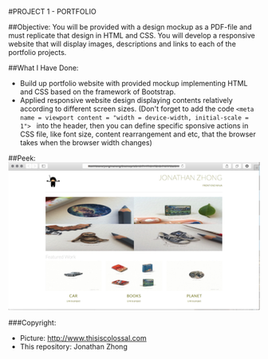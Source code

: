 

#PROJECT 1 - PORTFOLIO

##Objective:
You will be provided with a design mockup as a PDF-file and must replicate that design in HTML and CSS. You will develop a responsive website that will display images, descriptions and links to each of the portfolio projects.




##What I Have Done:
 - Build up portfolio website with provided mockup implementing HTML and CSS based on the framework of Bootstrap.
 - Applied responsive website design displaying contents relatively according to different screen sizes. (Don't forget to add the code `<meta name = viewport content = "width = device-width, initial-scale = 1"> ` into the header, then you can define specific sponsive actions in CSS file, like font size, content rearrangement and etc, that the browser takes when the browser width changes)




##Peek:
![Alt text](https://github.com/jonathanzhong/front-portfolio/blob/master/img/front-porfolio.png)




###Copyright:

 - Picture: http://www.thisiscolossal.com
 - This repository: Jonathan Zhong
